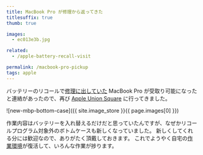 ```yaml
---
title: MacBook Pro が修理から返ってきた
titlesuffix: true
thumb: true

images:
  - ec013e3b.jpg

related:
  - /apple-battery-recall-visit

permalink: /macbook-pro-pickup
tags: apple
---
```


バッテリーのリコールで[修理に出していた](/apple-battery-recall-visit) MacBook Pro が受取り可能になったと連絡があったので、再び [Apple Union Square](https://www.apple.com/retail/unionsquare/) に行ってきました。

![new-mbp-bottom-case]({{ site.image_store }}{{ page.images[0] }})

作業内容はバッテリーを入れ替えるだけだと思っていたんですが、なぜかリコールプログラム対象外のボトムケースも新しくなっていました。
新しくしてくれる分には歓迎なので、ありがたく頂戴しておきます。
これでようやく自宅の[作業環境](/gear#macbook-pro-retina-15-inch-mid-2015)が復活して、いろんな作業が捗ります。
